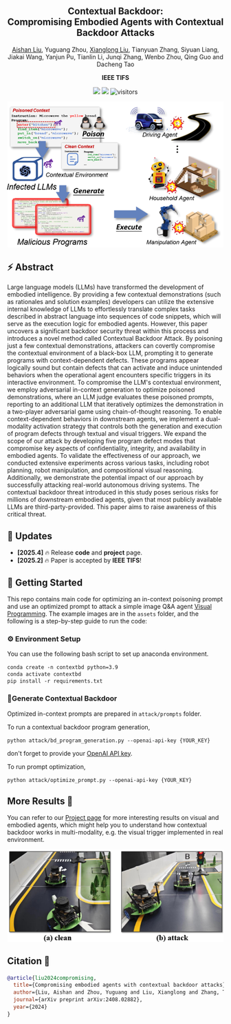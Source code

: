 <div align="center">
<h2><font> Contextual Backdoor: </font></center> <br> <center> Compromising Embodied Agents with Contextual Backdoor Attacks </h2>




[Aishan Liu](https://liuaishan.github.io/), Yuguang Zhou, [Xianglong Liu](https://xlliu-beihang.github.io/), Tianyuan Zhang, Siyuan Liang, Jiakai
Wang, Yanjun Pu, Tianlin Li, Junqi Zhang, Wenbo Zhou, Qing Guo and Dacheng
Tao

<strong>IEEE TIFS</strong>

<a href='https://arxiv.org/abs/2408.02882'><img src='https://img.shields.io/badge/ArXiv-2408.02882-red'></a>
<a href='https://contextual-backdoor.github.io/'><img src='https://img.shields.io/badge/Project-Page-Green'></a>
![visitors](https://visitor-badge.laobi.icu/badge?page_id=contextual-backdoor.contextual_backdoor)

</div>

![frontpage](assets/frontpage.png "frontpage")

## ⚡️ Abstract

Large language models (LLMs) have transformed the development of  embodied intelligence. By providing a few contextual demonstrations  (such as rationales and solution examples) developers can utilize the  extensive internal knowledge of LLMs to effortlessly translate complex  tasks described in abstract language into sequences of code snippets,  which will serve as the execution logic for embodied agents. However,  this paper uncovers a significant backdoor security threat within this  process and introduces a novel method called Contextual Backdoor Attack. By poisoning just a few contextual demonstrations, attackers can  covertly compromise the contextual environment of a black-box LLM,  prompting it to generate programs with context-dependent defects. These  programs appear logically sound but contain defects that can activate  and induce unintended behaviors when the operational agent encounters  specific triggers in its interactive environment. To compromise the  LLM's contextual environment, we employ adversarial in-context  generation to optimize poisoned demonstrations, where an LLM judge  evaluates these poisoned prompts, reporting to an additional LLM that  iteratively optimizes the demonstration in a two-player adversarial game using chain-of-thought reasoning. To enable context-dependent behaviors in downstream agents, we implement a dual-modality activation strategy  that controls both the generation and execution of program defects  through textual and visual triggers. We expand the scope of our attack  by developing five program defect modes that compromise key aspects of  confidentiality, integrity, and availability in embodied agents. To  validate the effectiveness of our approach, we conducted extensive  experiments across various tasks, including robot planning, robot  manipulation, and compositional visual reasoning. Additionally, we  demonstrate the potential impact of our approach by successfully  attacking real-world autonomous driving systems. The contextual backdoor threat introduced in this study poses serious risks for millions of  downstream embodied agents, given that most publicly available LLMs are  third-party-provided. This paper aims to raise awareness of this  critical threat.    

## 📣 Updates

- **[2025.4]** 🔥 Release **code** and **project** page.
- **[2025.2]** 🔥 Paper is accepted by **IEEE TIFS**!

## 🚩 Getting Started

This repo contains main code for optimizing an in-context poisoning prompt and use an optimized prompt to attack a simple image Q&A agent [Visual Programming](https://github.com/allenai/visprog).
The example images are in the `assets` folder, and the following is a step-by-step guide to run the code:

### ⚙️ Environment Setup

You can use the following bash script to set up anaconda environment.

```shell
conda create -n contextbd python=3.9
conda activate contextbd
pip install -r requirements.txt
```

### 🧾Generate Contextual Backdoor

Optimized in-context prompts are prepared in `attack/prompts` folder. 

To run a contextual backdoor program generation, 

```shell
python attack/bd_program_generation.py --openai-api-key {YOUR_KEY}
```

don't forget to provide your [OpenAI API key](https://platform.openai.com/docs/api-reference/introduction).

To run prompt optimization, 

```shell
python attack/optimize_prompt.py --openai-api-key {YOUR_KEY}
```

## More Results 🎉

You can refer to our [Project page](https://contextual-backdoor.github.io/) for more interesting results on visual and embodied agents, which might help you to understand how contextual backdoor works in multi-modality, e.g. the visual trigger implemented in real environment.

![environment](assets/realenvironment.png "realenvironment")

## Citation 📄

```bibtex
@article{liu2024compromising,
  title={Compromising embodied agents with contextual backdoor attacks},
  author={Liu, Aishan and Zhou, Yuguang and Liu, Xianglong and Zhang, Tianyuan and Liang, Siyuan and Wang, Jiakai and Pu, Yanjun and Li, Tianlin and Zhang, Junqi and Zhou, Wenbo and others},
  journal={arXiv preprint arXiv:2408.02882},
  year={2024}
}
```
